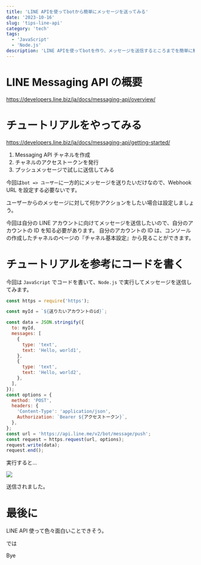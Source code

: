 ```yaml
---
title: 'LINE APIを使ってbotから簡単にメッセージを送ってみる'
date: '2023-10-16'
slug: 'tips-line-api'
category: 'tech'
tags:
  - 'JavaScript'
  - 'Node.js'
description: 'LINE APIを使ってbotを作り、メッセージを送信するところまでを簡単に解説します。JavaScriptでコードを書き、Node.jsで実行します。'
---
```


# LINE Messaging API の概要

https://developers.line.biz/ja/docs/messaging-api/overview/

# チュートリアルをやってみる

https://developers.line.biz/ja/docs/messaging-api/getting-started/

1. Messaging API チャネルを作成
2. チャネルのアクセストークンを発行
3. プッシュメッセージで試しに送信してみる

今回は`bot => ユーザー`に一方的にメッセージを送りたいだけなので、Webhook URL を設定する必要ないです。

ユーザーからのメッセージに対して何かアクションをしたい場合は設定しましょう。

今回は自分の LINE アカウントに向けてメッセージを送信したいので、自分のアカウントの ID を知る必要があります。
自分のアカウントの ID は、コンソールの作成したチャネルのページの『チャネル基本設定』から見ることができます。

# チュートリアルを参考にコードを書く

今回は `JavaScript` でコードを書いて、`Node.js` で実行してメッセージを送信してみます。

```javascript
const https = require('https');

const myId = `${送りたいアカウントのid}`;

const data = JSON.stringify({
  to: myId,
  messages: [
    {
      type: 'text',
      text: 'Hello, world1',
    },
    {
      type: 'text',
      text: 'Hello, world2',
    },
  ],
});
const options = {
  method: 'POST',
  headers: {
    'Content-Type': 'application/json',
    Authorization: `Bearer ${アクセストークン}`,
  },
};
const url = 'https://api.line.me/v2/bot/message/push';
const request = https.request(url, options);
request.write(data);
request.end();
```

実行すると...

<img src="@image/line_from_bot.png">

送信されました。

# 最後に

LINE API 使って色々面白いことできそう。

では

Bye
